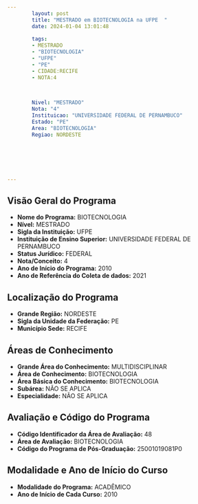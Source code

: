 ```yaml
---
        layout: post
        title: "MESTRADO em BIOTECNOLOGIA na UFPE  "
        date: 2024-01-04 13:01:48
     
        tags:
        - MESTRADO
        - "BIOTECNOLOGIA"
        - "UFPE"
        - "PE"
        - CIDADE:RECIFE
        - NOTA:4
        
       

        Nivel: "MESTRADO"
        Nota: "4"
        Instituicao: "UNIVERSIDADE FEDERAL DE PERNAMBUCO"
        Estado: "PE"
        Area: "BIOTECNOLOGIA"
        Regiao: NORDESTE
        
        
        
        
        
        
---
```

## Visão Geral do Programa
- **Nome do Programa:** BIOTECNOLOGIA
- **Nível:** MESTRADO
- **Sigla da Instituição:** UFPE
- **Instituição de Ensino Superior:** UNIVERSIDADE FEDERAL DE PERNAMBUCO
- **Status Jurídico:** FEDERAL
- **Nota/Conceito:** 4
- **Ano de Início do Programa:** 2010
- **Ano de Referência do Coleta de dados:** 2021

## Localização do Programa
- **Grande Região:** NORDESTE
- **Sigla da Unidade da Federação:** PE
- **Município Sede:** RECIFE

## Áreas de Conhecimento
- **Grande Área do Conhecimento:** MULTIDISCIPLINAR
- **Área de Conhecimento:** BIOTECNOLOGIA
- **Área Básica do Conhecimento:** BIOTECNOLOGIA
- **Subárea:** NÃO SE APLICA
- **Especialidade:** NÃO SE APLICA

## Avaliação e Código do Programa
- **Código Identificador da Área de Avaliação:** 48
- **Área de Avaliação:** BIOTECNOLOGIA
- **Código do Programa de Pós-Graduação:** 25001019081P0


## Modalidade e Ano de Início do Curso
- **Modalidade do Programa:** ACADÊMICO
- **Ano de Início de Cada Curso:** 2010
